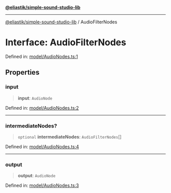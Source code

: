[**@eliastik/simple-sound-studio-lib**](../README.md)

***

[@eliastik/simple-sound-studio-lib](../README.md) / AudioFilterNodes

# Interface: AudioFilterNodes

Defined in: [model/AudioNodes.ts:1](https://github.com/Eliastik/simple-sound-studio-lib/blob/a46864ae7461e78d2626d76886652564d08a6ff1/lib/model/AudioNodes.ts#L1)

## Properties

### input

> **input**: `AudioNode`

Defined in: [model/AudioNodes.ts:2](https://github.com/Eliastik/simple-sound-studio-lib/blob/a46864ae7461e78d2626d76886652564d08a6ff1/lib/model/AudioNodes.ts#L2)

***

### intermediateNodes?

> `optional` **intermediateNodes**: `AudioFilterNodes`[]

Defined in: [model/AudioNodes.ts:4](https://github.com/Eliastik/simple-sound-studio-lib/blob/a46864ae7461e78d2626d76886652564d08a6ff1/lib/model/AudioNodes.ts#L4)

***

### output

> **output**: `AudioNode`

Defined in: [model/AudioNodes.ts:3](https://github.com/Eliastik/simple-sound-studio-lib/blob/a46864ae7461e78d2626d76886652564d08a6ff1/lib/model/AudioNodes.ts#L3)
